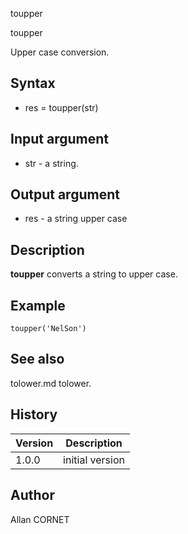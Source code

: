 



toupper


toupper

Upper case conversion.

## Syntax

- res = toupper(str)

## Input argument

 - str - a string.

## Output argument

 - res - a string upper case

## Description

<b>toupper</b> converts a string to upper case.

## Example

```Nelson
toupper('NelSon')
```

## See also

tolower.md tolower.
## History

|Version|Description|
|------|------|
|1.0.0|initial version|


## Author

Allan CORNET



